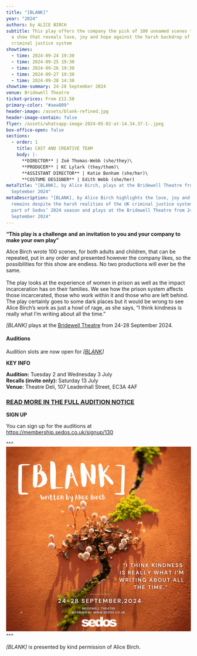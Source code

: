```yaml
---
title: "[BLANK]"
year: "2024"
authors: by ALICE BIRCH
subtitle: This play offers the company the pick of 100 unnamed scenes to create
  a show that reveals love, joy and hope against the harsh backdrop of the UK
  criminal justice system
showtimes:
  - time: 2024-09-24 19:30
  - time: 2024-09-25 19:30
  - time: 2024-09-26 19:30
  - time: 2024-09-27 19:30
  - time: 2024-09-28 14:30
showtime-summary: 24-28 September 2024
venue: Bridewell Theatre
ticket-prices: From £12.50
primary-color: "#aea809"
header-image: /assets/blank-refined.jpg
header-image-contain: false
flyer: /assets/whatsapp-image-2024-05-02-at-14.34.37-1-.jpeg
box-office-open: false
sections:
  - order: 1
    title: CAST AND CREATIVE TEAM
    body: |-
      **DIRECTOR** | Zoë Thomas-Webb (she/they)\
      **PRODUCER** | KC Lylark (they/them)\
      **ASSISTANT DIRECTOR** | Katie Bonham (she/her)\
      **COSTUME DESIGNER** | Edith Webb (she/her)
metaTitle: "[BLANK], by Alice Birch, plays at the Bridewell Theatre from 24-28
  September 2024"
metaDescription: "[BLANK], by Alice Birch highlights the love, joy and hope that
  remains despite the harsh realities of the UK criminal justice system. It is
  part of Sedos’ 2024 season and plays at the Bridewell Theatre from 24-28
  September 2024"
---
```

**“This play is a challenge and an invitation to you and your company to make your own play”**

Alice Birch wrote 100 scenes, for both adults and children, that can be repeated, put in any order and presented however the company likes, so the possibilities for this show are endless. No two productions will ever be the same.\
\
The play looks at the experience of women in prison as well as the impact incarceration has on their families. We see how the prison system affects those incarcerated, those who work within it and those who are left behind. The play certainly goes to some dark places but it would be wrong to see Alice Birch’s work as just a howl of rage, as she says, “I think kindness is really what I’m writing about all the time.” 

*\[﻿BLANK]* plays at the [Bridewell Theatre](https://www.sedos.co.uk/venues/bridewell) from 24-28 September 2024. 

#### **Auditions**

Audition slots are now open for *[[BLANK](https://www.sedos.co.uk/shows/2024-blank)]* 

**KEY INFO**

**Audition:** Tuesday 2 and Wednesday 3 July\
**Recalls (invite only):** Saturday 13 July\
**Venue:** Theatre Deli, 107 Leadenhall Street, EC3A 4AF

### [READ MORE IN THE FULL AUDITION NOTICE](https://drive.google.com/drive/folders/1mSx9QtWbvWARXb-3b8faoizRs9PpJhsJ)

**SIGN UP**

You can sign up for the auditions at <https://membership.sedos.co.uk/signup/130>[](https://membership.sedos.co.uk/signup/129)

^^^
![](/assets/blank-ig-square-2-.png)
^^^ 



*\[﻿BLANK]* is presented by kind permission of Alice Birch.